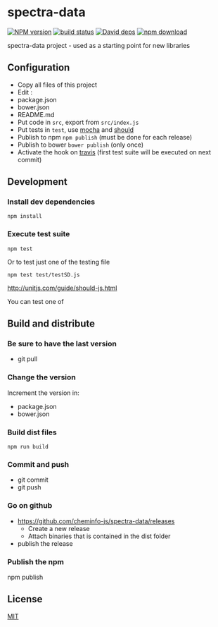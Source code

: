 # spectra-data

  [![NPM version][npm-image]][npm-url]
  [![build status][travis-image]][travis-url]
  [![David deps][david-image]][david-url]
  [![npm download][download-image]][download-url]

spectra-data project - used as a starting point for new libraries

## Configuration

 * Copy all files of this project
 * Edit :
  * package.json
  * bower.json
  * README.md
 * Put code in `src`, export from `src/index.js`
 * Put tests in `test`, use [mocha](http://mochajs.org/) and [should](http://shouldjs.github.io/)
 * Publish to npm `npm publish` (must be done for each release)
 * Publish to bower `bower publish` (only once)
 * Activate the hook on [travis](https://travis-ci.org/profile) (first test suite will be executed on next commit)

## Development

### Install dev dependencies

`npm install`

### Execute test suite

`npm test`

Or to test just one of the testing file

`npm test test/testSD.js`

http://unitjs.com/guide/should-js.html

You can test one of


## Build and distribute

### Be sure to have the last version

* git pull

### Change the version

Increment the version in:
* package.json
* bower.json

### Build dist files

`npm run build`

### Commit and push

* git commit
* git push

### Go on github

* https://github.com/cheminfo-js/spectra-data/releases
  * Create a new release
  * Attach binaries that is contained in the dist folder
* publish the release

### Publish the npm

npm publish




## License

  [MIT](./LICENSE)

[npm-image]: https://img.shields.io/npm/v/spectra-data.svg?style=flat-square
[npm-url]: https://npmjs.org/package/spectra-data
[travis-image]: https://img.shields.io/travis/cheminfo-js/spectra-data/master.svg?style=flat-square
[travis-url]: https://travis-ci.org/cheminfo-js/spectra-data
[david-image]: https://img.shields.io/david/cheminfo-js/spectra-data.svg?style=flat-square
[david-url]: https://david-dm.org/cheminfo-js/spectra-data
[download-image]: https://img.shields.io/npm/dm/spectra-data.svg?style=flat-square
[download-url]: https://npmjs.org/package/spectra-data
